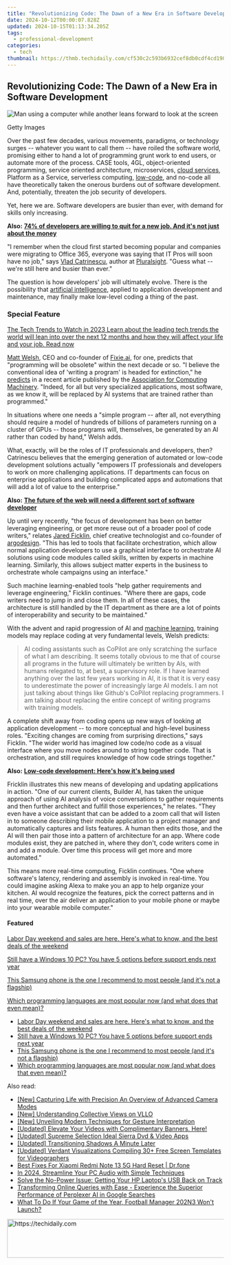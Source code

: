 ```yaml
---
title: "Revolutionizing Code: The Dawn of a New Era in Software Development"
date: 2024-10-12T00:00:07.828Z
updated: 2024-10-15T01:13:34.205Z
tags:
  - professional-development
categories:
  - tech
thumbnail: https://thmb.techidaily.com/cf530c2c593b6932cef8db0cdf4cd19063a18ed96567f34da25c1f69a7f2e22f.jpg
---
```


## Revolutionizing Code: The Dawn of a New Era in Software Development

![Man using a computer while another leans forward to look at the screen](https://www.zdnet.com/a/img/resize/bcd293d260f3b0efe8a659451acbdb2c4b2fdb63/2022/07/01/01ea06a0-2ed4-4e7b-911a-57584aec51b1/gettyimages-1084167628.jpg?auto=webp&width=1280)

Getty Images

Over the past few decades, various movements, paradigms, or technology surges -- whatever you want to call them -- have roiled the software world, promising either to hand a lot of programming grunt work to end users, or automate more of the process. CASE tools, 4GL, object-oriented programming, service oriented architecture, microservices, [cloud services](https://www.zdnet.com/article/what-is-cloud-computing-everything-you-need-to-know-about-the-cloud/), Platform as a Service, serverless computing, [low-code](https://www.zdnet.com/article/low-code-no-code-market-keeps-growing-portending-shifts-in-technology-roles/), and no-code all have theoretically taken the onerous burdens out of software development. And, potentially, threaten the job security of developers. 

Yet, here we are. Software developers are busier than ever, with demand for skills only increasing. 

**Also:** [**74% of developers are willing to quit for a new job. And it's not just about the money**](https://www.zdnet.com/article/three-quarters-of-developers-are-willing-to-quit-for-a-new-job-and-its-not-just-about-the-money/)

"I remember when the cloud first started becoming popular and companies were migrating to Office 365, everyone was saying that IT Pros will soon have no job," says [Vlad Catrinescu](https://www.pluralsight.com/authors/vlad-catrinescu), author at [Pluralsight](https://www.pluralsight.com/). "Guess what -- we're still here and busier than ever."

The question is how developers' job will ultimately evolve. There is the possibility that [artificial intelligence](https://www.zdnet.com/article/what-is-ai-heres-everything-you-need-to-know-about-artificial-intelligence/), applied to application development and maintenance, may finally make low-level coding a thing of the past. 

### Special Feature

[The Tech Trends to Watch in 2023 Learn about the leading tech trends the world will lean into over the next 12 months and how they will affect your life and your job.  Read now](https://www.zdnet.com/topic/the-tech-trends-to-watch-in-2023/)

[Matt Welsh](https://www.linkedin.com/in/welsh-matt/), CEO and co-founder of [Fixie.ai](https://fixie.ai/), for one, predicts that "programming will be obsolete" within the next decade or so. "I believe the conventional idea of 'writing a program' is headed for extinction," he [predicts](https://cacm.acm.org/magazines/2023/1/267976-the-end-of-programming/fulltext) in a recent article published by the [Association for Computing Machinery](https://www.acm.org/). "Indeed, for all but very specialized applications, most software, as we know it, will be replaced by AI systems that are trained rather than programmed." 

In situations where one needs a "simple program -- after all, not everything should require a model of hundreds of billions of parameters running on a cluster of GPUs -- those programs will, themselves, be generated by an AI rather than coded by hand," Welsh adds. 

What, exactly, will be the roles of IT professionals and developers, then? Catrinescu believes that the emerging generation of automated or low-code development solutions actually "empowers IT professionals and developers to work on more challenging applications. IT departments can focus on enterprise applications and building complicated apps and automations that will add a lot of value to the enterprise."

**Also:** [**The future of the web will need a different sort of software developer**](https://www.zdnet.com/article/the-future-of-the-web-will-need-a-different-sort-of-software-developer/)

Up until very recently, "the focus of development has been on better leveraging engineering, or get more reuse out of a broader pool of code writers," relates [Jared Ficklin](https://argodesign.com/en/team/jared-ficklin), chief creative technologist and co-founder of [argodesign](https://argodesign.com/). "This has led to tools that facilitate orchestration, which allow normal application developers to use a graphical interface to orchestrate AI solutions using code modules called skills, written by experts in machine learning. Similarly, this allows subject matter experts in the business to orchestrate whole campaigns using an interface."  
  
Such machine learning-enabled tools "help gather requirements and leverage engineering," Ficklin continues. "Where there are gaps, code writers need to jump in and close them. In all of these cases, the architecture is still handled by the IT department as there are a lot of points of interoperability and security to be maintained."

With the advent and rapid progression of AI and [machine learning](https://www.zdnet.com/article/what-is-machine-learning-everything-you-need-to-know/), training models may replace coding at very fundamental levels, Welsh predicts: 

> AI coding assistants such as CoPilot are only scratching the surface of what I am describing. It seems totally obvious to me that of course all programs in the future will ultimately be written by AIs, with humans relegated to, at best, a supervisory role. If I have learned anything over the last few years working in AI, it is that it is very easy to underestimate the power of increasingly large AI models. I am not just talking about things like Github's CoPilot replacing programmers. I am talking about replacing the entire concept of writing programs with training models.

A complete shift away from coding opens up new ways of looking at application development -- to more conceptual and high-level business roles. "Exciting changes are coming from surprising directions," says Ficklin. "The wider world has imagined low code/no code as a visual interface where you move nodes around to string together code. That is orchestration, and still requires knowledge of how code strings together."

**Also:** [**Low-code development: Here's how it's being used**](https://www.zdnet.com/article/low-code-development-heres-how-its-being-used/)

Fricklin illustrates this new means of developing and updating applications in action. "One of our current clients, Builder AI, has taken the unique approach of using AI analysis of voice conversations to gather requirements and then further architect and fulfill those experiences," he relates. "They even have a voice assistant that can be added to a zoom call that will listen in to someone describing their mobile application to a project manager and automatically captures and lists features. A human then edits those, and the AI will then pair those into a pattern of architecture for an app. Where code modules exist, they are patched in, where they don't, code writers come in and add a module. Over time this process will get more and more automated." 

This means more real-time computing, Ficklin continues. "One where software's latency, rendering and assembly is invoked in real-time. You could imagine asking Alexa to make you an app to help organize your kitchen. AI would recognize the features, pick the correct patterns and in real time, over the air deliver an application to your mobile phone or maybe into your wearable mobile computer."

#### Featured

[Labor Day weekend and sales are here. Here's what to know, and the best deals of the weekend](https://www.zdnet.com/article/labor-day-deals-everything-to-know-08-31-2024/ "Labor Day weekend and sales are here. Here's what to know, and the best deals of the weekend")

[Still have a Windows 10 PC? You have 5 options before support ends next year](https://www.zdnet.com/article/still-have-a-windows-10-pc-you-have-5-options-before-support-ends-next-year/ "Still have a Windows 10 PC? You have 5 options before support ends next year")

[This Samsung phone is the one I recommend to most people (and it's not a flagship)](https://www.zdnet.com/article/this-samsung-phone-is-the-one-i-recommend-to-most-people-and-its-not-a-flagship/ "This Samsung phone is the one I recommend to most people (and it's not a flagship)")

[Which programming languages are most popular now (and what does that even mean)?](https://www.zdnet.com/article/the-most-popular-programming-languages-in-2024-and-what-that-even-means/ "Which programming languages are most popular now (and what does that even mean)?")

* [Labor Day weekend and sales are here. Here's what to know, and the best deals of the weekend](https://www.zdnet.com/article/labor-day-deals-everything-to-know-08-31-2024/ "Labor Day weekend and sales are here. Here's what to know, and the best deals of the weekend")
* [Still have a Windows 10 PC? You have 5 options before support ends next year](https://www.zdnet.com/article/still-have-a-windows-10-pc-you-have-5-options-before-support-ends-next-year/ "Still have a Windows 10 PC? You have 5 options before support ends next year")
* [This Samsung phone is the one I recommend to most people (and it's not a flagship)](https://www.zdnet.com/article/this-samsung-phone-is-the-one-i-recommend-to-most-people-and-its-not-a-flagship/ "This Samsung phone is the one I recommend to most people (and it's not a flagship)")
* [Which programming languages are most popular now (and what does that even mean)?](https://www.zdnet.com/article/the-most-popular-programming-languages-in-2024-and-what-that-even-means/ "Which programming languages are most popular now (and what does that even mean)?")

<ins class="adsbygoogle"
     style="display:block"
     data-ad-format="autorelaxed"
     data-ad-client="ca-pub-7571918770474297"
     data-ad-slot="1223367746"></ins>

<ins class="adsbygoogle"
     style="display:block"
     data-ad-client="ca-pub-7571918770474297"
     data-ad-slot="8358498916"
     data-ad-format="auto"
     data-full-width-responsive="true"></ins>

<span class="atpl-alsoreadstyle">Also read:</span>
<div><ul>
<li><a href="https://extra-information.techidaily.com/new-capturing-life-with-precision-an-overview-of-advanced-camera-modes/"><u>[New] Capturing Life with Precision An Overview of Advanced Camera Modes</u></a></li>
<li><a href="https://some-tips.techidaily.com/new-understanding-collective-views-on-vllo/"><u>[New] Understanding Collective Views on VLLO</u></a></li>
<li><a href="https://some-tips.techidaily.com/new-unveiling-modern-techniques-for-gesture-interpretation/"><u>[New] Unveiling Modern Techniques for Gesture Interpretation</u></a></li>
<li><a href="https://facebook-video-footage.techidaily.com/updated-elevate-your-videos-with-complimentary-banners-here/"><u>[Updated] Elevate Your Videos with Complimentary Banners, Here!</u></a></li>
<li><a href="https://some-approaches.techidaily.com/updated-supreme-selection-ideal-sierra-dvd-and-video-apps/"><u>[Updated] Supreme Selection Ideal Sierra Dvd & Video Apps</u></a></li>
<li><a href="https://some-tips.techidaily.com/updated-transitioning-shadows-a-minute-later/"><u>[Updated] Transitioning Shadows A Minute Later</u></a></li>
<li><a href="https://some-tips.techidaily.com/updated-verdant-visualizations-compiling-30plus-free-screen-templates-for-videographers/"><u>[Updated] Verdant Visualizations Compiling 30+ Free Screen Templates for Videographers</u></a></li>
<li><a href="https://techidaily.com/best-fixes-for-xiaomi-redmi-note-13-5g-hard-reset-drfone-by-drfone-reset-android-reset-android/"><u>Best Fixes For Xiaomi Redmi Note 13 5G Hard Reset | Dr.fone</u></a></li>
<li><a href="https://some-tips.techidaily.com/in-2024-streamline-your-pc-audio-with-simple-techniques/"><u>In 2024, Streamline Your PC Audio with Simple Techniques</u></a></li>
<li><a href="https://common-error.techidaily.com/solve-the-no-power-issue-getting-your-hp-laptops-usb-back-on-track/"><u>Solve the No-Power Issue: Getting Your HP Laptop's USB Back on Track</u></a></li>
<li><a href="https://tech-haven.techidaily.com/transforming-online-queries-with-ease-experience-the-superior-performance-of-perplexer-ai-in-google-searches/"><u>Transforming Online Queries with Ease - Experience the Superior Performance of Perplexer AI in Google Searches</u></a></li>
<li><a href="https://win-blog.techidaily.com/what-to-do-if-your-game-of-the-year-football-manager-202n3-wont-launch/"><u>What To Do If Your Game of the Year, Football Manager 202N3 Won't Launch?</u></a></li>
</ul></div>

<!-- affiliate ads begin -->
<a href="https://versadesk.pxf.io/c/5597632/1815678/21290" target="_top" id="1815678">
  <img src="//a.impactradius-go.com/display-ad/21290-1815678" border="0" alt="https://techidaily.com" width="728" height="90"/>
</a>
<img height="0" width="0" src="https://versadesk.pxf.io/i/5597632/1815678/21290" style="position:absolute;visibility:hidden;" border="0" />
<!-- affiliate ads end -->

